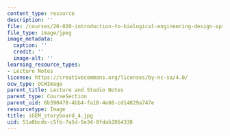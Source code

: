```yaml
---
content_type: resource
description: ''
file: /courses/20-020-introduction-to-biological-engineering-design-spring-2009/51a0bcdec5fb7a5d5e340fdab2864338_iGEM_storyboard_4.jpg
file_type: image/jpeg
image_metadata:
  caption: ''
  credit: ''
  image-alt: ''
learning_resource_types:
- Lecture Notes
license: https://creativecommons.org/licenses/by-nc-sa/4.0/
ocw_type: OCWImage
parent_title: Lecture and Studio Notes
parent_type: CourseSection
parent_uid: 6b390478-4bb4-fa18-4e86-cd14829a747e
resourcetype: Image
title: iGEM_storyboard_4.jpg
uid: 51a0bcde-c5fb-7a5d-5e34-0fdab2864338
---
```

